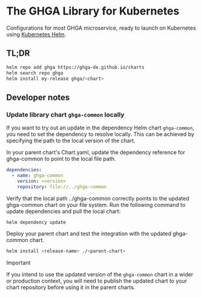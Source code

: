 # The GHGA Library for Kubernetes

Configurations for most GHGA microservice, ready to launch on Kubernetes using [Kubernetes Helm](https://github.com/helm/helm).

## TL;DR

```bash
helm repo add ghga https://ghga-de.github.io/charts
helm search repo ghga
helm install my-release ghga/<chart>
```

## Developer notes

### Update library chart `ghga-common` locally

If you want to try out an update in the dependency Helm chart `ghga-common`, you need to set the dependency to resolve locally. This can be achieved by specifying the path to the local version of the chart.

In your parent chart's Chart.yaml, update the dependency reference for ghga-common to point to the local file path.
```yaml
dependencies:
  - name: ghga-common
    version: <version>
    repository: file://../ghga-common
```

Verify that the local path ../ghga-common correctly points to the updated ghga-common chart on your file system.
Run the following command to update dependencies and pull the local chart:

```bash
helm dependency update
```

Deploy your parent chart and test the integration with the updated ghga-common chart.

```bash
helm install <release-name> ./<parent-chart>
```

> [!IMPORTANT]
> If you intend to use the updated version of the `ghga-common` chart in a wider or production context, you will need to publish the updated chart to your chart repository before using it in the parent charts.
